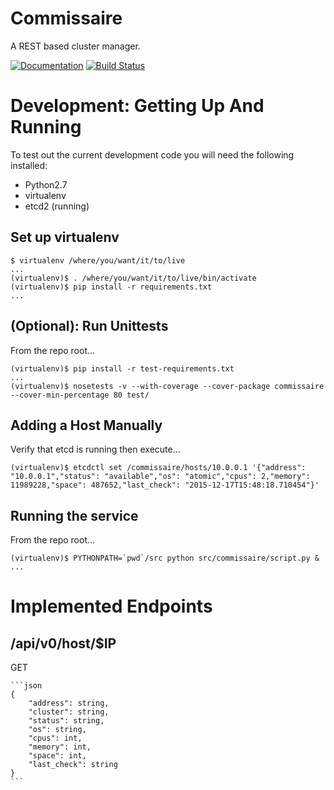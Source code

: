 Commissaire
===========
A REST based cluster manager.

[![Documentation](https://readthedocs.org/projects/commissaire/badge/?version=latest)](http://commissaire.readthedocs.org/) [![Build Status](https://travis-ci.org/projectatomic/commissaire.svg)](https://travis-ci.org/projectatomic/commissaire)


Development: Getting Up And Running
===================================
To test out the current development code you will need the following installed:

- Python2.7
- virtualenv
- etcd2 (running)

Set up virtualenv
-----------------
```
$ virtualenv /where/you/want/it/to/live
...
(virtualenv)$ . /where/you/want/it/to/live/bin/activate
(virtualenv)$ pip install -r requirements.txt
...
```

(Optional): Run Unittests
-------------------------
From the repo root...

```
(virtualenv)$ pip install -r test-requirements.txt
...
(virtualenv)$ nosetests -v --with-coverage --cover-package commissaire --cover-min-percentage 80 test/
```

Adding a Host Manually
----------------------
Verify that etcd is running then execute...


```
(virtualenv)$ etcdctl set /commissaire/hosts/10.0.0.1 '{"address": "10.0.0.1","status": "available","os": "atomic","cpus": 2,"memory": 11989228,"space": 487652,"last_check": "2015-12-17T15:48:18.710454"}'
```

Running the service
-------------------
From the repo root...

```
(virtualenv)$ PYTHONPATH=`pwd`/src python src/commissaire/script.py &
...
```


Implemented Endpoints
=====================


/api/v0/host/$IP
----------------

GET
~~~
```json
{
    "address": string,
    "cluster": string,
    "status": string,
    "os": string,
    "cpus": int,
    "memory": int,
    "space": int,
    "last_check": string
}
```
